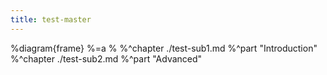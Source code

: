 ```yaml
---
title: test-master
---
```

%diagram{frame}
%=a
%
%^chapter ./test-sub1.md
%^part "Introduction"
%^chapter ./test-sub2.md
%^part "Advanced"
